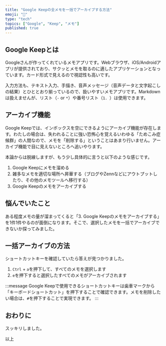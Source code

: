 ```yaml
---
title: "Google Keepの全メモを一括でアーカイブする方法"
emoji: "📑"
type: "tech"
topics: ["Google", "Keep", "メモ"]
published: true
---
```


## Google Keepとは

Googleさんが作ってくれているメモアプリです。Webブラウザ、iOS/Androidアプリが提供されており、サクッとメモを取るのに適したアプリケーションとなっています。カード形式で見えるので視認性も高いです。

入力方法も、テキスト入力、手描き、音声メッセージ（音声データと文字起こしの結果）とひととおり揃っているので、扱いやすいメモアプリです。Markdownは扱えませんが、リスト（`-` or `*`）や番号リスト（`1. `）は使用できます。

## アーカイブ機能

Google Keepでは、インボックスを空にできるようにアーカイブ機能が存在します。わたしの場合は、失われることに強い恐怖心を覚えるいわゆる「ためこみ症候群」の人間なので、メモを「削除する」ということはあまり行いません。アーカイブ機能で目に見えないところへ追いやります。

本論からは脱線しますが、もう少し具体的に言うと以下のような感じです。

1. Google Keepにメモを溜める
2. 雑多なメモを適切な場所へ昇華する（ブログやZennなどにアウトプットしたり、その他のメモツールへ移行する）
3. Google Keepのメモをアーカイブする

## 悩んでいたこと

ある程度メモの量が溜まってくると「3. Google Keepのメモをアーカイブする」を1件1件やるのが面倒になります。そこで、選択したメモを一括でアーカイブできないか探ってみました。

## 一括アーカイブの方法

ショートカットキーを確認していたら答えが見つかりました。

1. `Ctrl` + `a`を押下して、すべてのメモを選択します
2. `e`を押下すると選択したすべてのメモがアーカイブされます

:::message
Google Keepで使用できるショートカットキーは歯車マークから「キーボードショートカット」を押下することで確認できます。メモを削除したい場合は、`#`を押下することで実現できます。
:::

## おわりに

スッキリしました。

以上